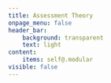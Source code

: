 ```yaml
---
title: Assessment Theory
onpage_menu: false
header_bar:
    background: transparent
    text: light
content:
    items: self@.modular
visible: false
---
```


